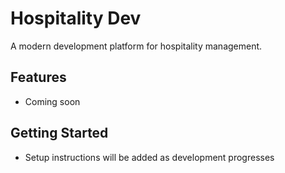 # Hospitality Dev

A modern development platform for hospitality management.

## Features

- Coming soon

## Getting Started

- Setup instructions will be added as development progresses